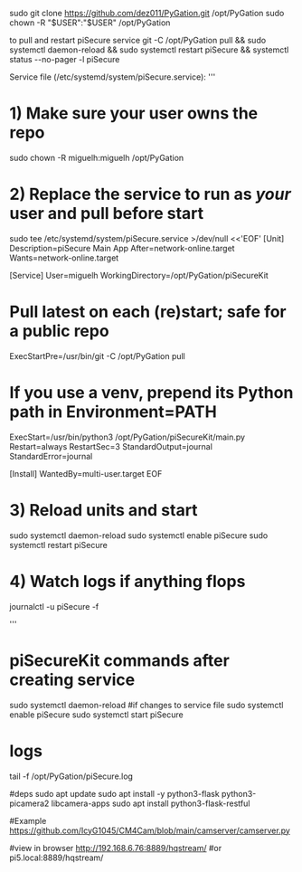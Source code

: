 sudo git clone https://github.com/dez011/PyGation.git /opt/PyGation
sudo chown -R "$USER":"$USER" /opt/PyGation


to pull and restart piSecure service
git -C /opt/PyGation pull && sudo systemctl daemon-reload && sudo systemctl restart piSecure && systemctl status --no-pager -l piSecure

Service file (/etc/systemd/system/piSecure.service):
'''
# 1) Make sure your user owns the repo
sudo chown -R miguelh:miguelh /opt/PyGation

# 2) Replace the service to run as *your* user and pull before start
sudo tee /etc/systemd/system/piSecure.service >/dev/null <<'EOF'
[Unit]
Description=piSecure Main App
After=network-online.target
Wants=network-online.target

[Service]
User=miguelh
WorkingDirectory=/opt/PyGation/piSecureKit
# Pull latest on each (re)start; safe for a public repo
ExecStartPre=/usr/bin/git -C /opt/PyGation pull
# If you use a venv, prepend its Python path in Environment=PATH
ExecStart=/usr/bin/python3 /opt/PyGation/piSecureKit/main.py
Restart=always
RestartSec=3
StandardOutput=journal
StandardError=journal

[Install]
WantedBy=multi-user.target
EOF

# 3) Reload units and start
sudo systemctl daemon-reload
sudo systemctl enable piSecure
sudo systemctl restart piSecure

# 4) Watch logs if anything flops
journalctl -u piSecure -f

'''

# piSecureKit commands after creating service
sudo systemctl daemon-reload #if changes to service file
sudo systemctl enable piSecure
sudo systemctl start piSecure


# logs
tail -f /opt/PyGation/piSecure.log


#deps
sudo apt update
sudo apt install -y python3-flask python3-picamera2 libcamera-apps
sudo apt install python3-flask-restful

#Example https://github.com/IcyG1045/CM4Cam/blob/main/camserver/camserver.py

#view in browser
http://192.168.6.76:8889/hqstream/ #or pi5.local:8889/hqstream/